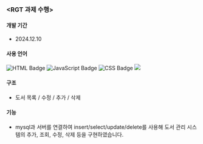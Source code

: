 ### <RGT 과제 수행>

#### **개발 기간**
- 2024.12.10

#### **사용 언어**
![HTML Badge](https://img.shields.io/badge/HTML5-E34F26?style=for-the-badge&logo=html5&logoColor=white)
![JavaScript Badge](https://img.shields.io/badge/JavaScript-F7DF1E?style=for-the-badge&logo=javascript&logoColor=000000)
![CSS Badge](https://img.shields.io/badge/CSS3-1572B6?style=for-the-badge&logo=css3&logoColor=white)
<img src="https://img.shields.io/badge/MySQL-4479A1?style=for-the-badge&logo=MySQL&logoColor=white">



#### **구조**
- 도서 목록 / 수정 / 추가 / 삭제 

#### **기능**
- mysql과 서버를 연결하여 insert/select/update/delete를 사용해 도서 관리 시스템의 추가, 조회, 수정, 삭제 등을 구현하였습니다.
   
